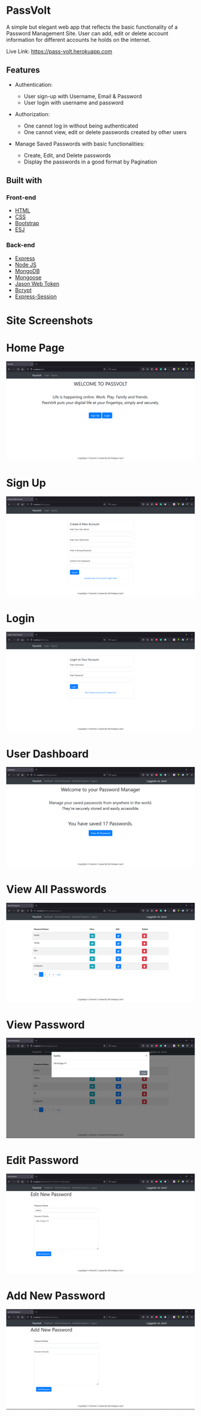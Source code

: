 # PassVolt
A simple but elegant web app that reflects the basic functionality of a Password Management Site. User can add, edit or delete account information for different accounts he holds on the internet. 


Live Link: https://pass-volt.herokuapp.com

## Features

* Authentication:
  * User sign-up with Username, Email & Password
  * User login with username and password


* Authorization:
  * One cannot log in without being authenticated
  * One cannot view, edit or delete passwords created by other users

* Manage Saved Passwords with basic functionalities:

  * Create, Edit, and Delete passwords
  * Display the passwords in a good format by Pagination


## Built with

### Front-end
* [HTML](https://www.w3schools.com/html/)
* [CSS](https://www.w3schools.com/css/default.asp)
* [Bootstrap](https://getbootstrap.com/)
* [ESJ](http://ejs.co/)

### Back-end
* [Express](https://expressjs.com/)
* [Node JS](https://nodejs.org/en/)
* [MongoDB](https://www.mongodb.com/)
* [Mongoose](http://mongoosejs.com/)
* [Jason Web Token](https://jwt.io/)
* [Bcrypt](https://www.npmjs.com/package/bcrypt)
* [Express-Session](https://github.com/expressjs/session#express-session)

# Site Screenshots
# Home Page
![(Screenshots/HomePage.png)](/Screenshots/HomePage.png)

# Sign Up
![(ScreenShots/SignUp.png)](/Screenshots/SignUp.png)

# Login
![(ScreenShots/Login.png)](/Screenshots/Login.png)

# User Dashboard
![(ScreenShots/Dashboard.png)](/Screenshots/Dashboard.png)

# View All Passwords
![(ScreenShots/ViewAllPassword.png)](/Screenshots/ViewAllPassword.png)

# View Password
![(ScreenShots/ViewPassword.png)](/Screenshots/ViewPassword.png)

# Edit Password
![(ScreenShots/EditPassword.png)](/Screenshots/EditPassword.png)

# Add New Password
![(ScreenShots/AddNewPassword.png)](/Screenshots/AddNewPassword.png)



